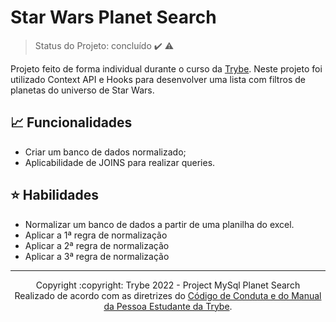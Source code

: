 # Star Wars Planet Search
> Status do Projeto: concluído :heavy_check_mark: :warning:

Projeto feito de forma individual durante o curso da [Trybe](https://www.betrybe.com/). Neste projeto foi utilizado Context API e Hooks para desenvolver uma lista com filtros de planetas do universo de Star Wars.

## :chart_with_upwards_trend: Funcionalidades
  * Criar um banco de dados normalizado;
  * Aplicabilidade de JOINS para realizar queries.

## :star: Habilidades 
  * Normalizar um banco de dados a partir de uma planilha do excel.
  * Aplicar a 1ª regra de normalização
  * Aplicar a 2ª regra de normalização
  * Aplicar a 3ª regra de normalização
  
  <hr/>

<div align="center">Copyright :copyright: Trybe 2022 - Project MySql Planet Search
<br/>
Realizado de acordo com as diretrizes do <a href="https://blog.betrybe.com/wp-content/uploads/2020/12/Código-de-Conduta-Trybe-1.pdf" >Código de Conduta e do Manual da Pessoa Estudante da Trybe</a>.</div>
